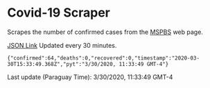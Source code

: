 # Covid-19 Scraper

Scrapes the number of confirmed cases from the [MSPBS](https://www.mspbs.gov.py/covid-19.php) web page.

[JSON Link](https://jmayalag.github.io/covid19-scrape/cases.json)
Updated every 30 minutes.
```
{"confirmed":64,"deaths":0,"recovered":0,"timestamp":"2020-03-30T15:33:49.368Z","pyt":"3/30/2020, 11:33:49 GMT-4"}
```
Last update (Paraguay Time): 3/30/2020, 11:33:49 GMT-4